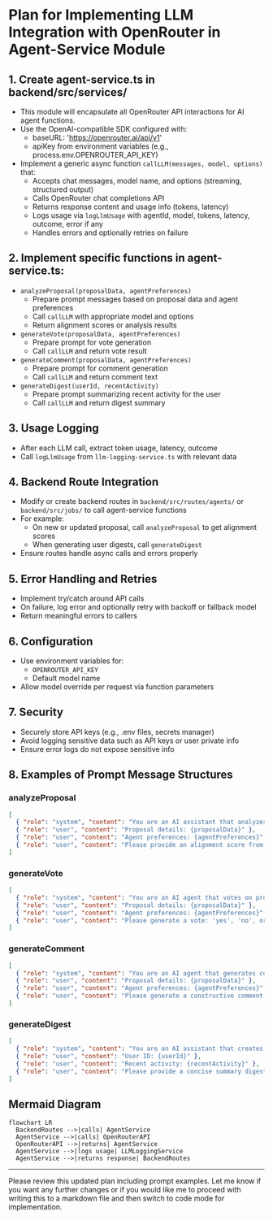 # Plan for Implementing LLM Integration with OpenRouter in Agent-Service Module

## 1. Create agent-service.ts in backend/src/services/
- This module will encapsulate all OpenRouter API interactions for AI agent functions.
- Use the OpenAI-compatible SDK configured with:
  - baseURL: 'https://openrouter.ai/api/v1'
  - apiKey from environment variables (e.g., process.env.OPENROUTER_API_KEY)
- Implement a generic async function `callLLM(messages, model, options)` that:
  - Accepts chat messages, model name, and options (streaming, structured output)
  - Calls OpenRouter chat completions API
  - Returns response content and usage info (tokens, latency)
  - Logs usage via `logLlmUsage` with agentId, model, tokens, latency, outcome, error if any
  - Handles errors and optionally retries on failure

## 2. Implement specific functions in agent-service.ts:
- `analyzeProposal(proposalData, agentPreferences)`
  - Prepare prompt messages based on proposal data and agent preferences
  - Call `callLLM` with appropriate model and options
  - Return alignment scores or analysis results
- `generateVote(proposalData, agentPreferences)`
  - Prepare prompt for vote generation
  - Call `callLLM` and return vote result
- `generateComment(proposalData, agentPreferences)`
  - Prepare prompt for comment generation
  - Call `callLLM` and return comment text
- `generateDigest(userId, recentActivity)`
  - Prepare prompt summarizing recent activity for the user
  - Call `callLLM` and return digest summary

## 3. Usage Logging
- After each LLM call, extract token usage, latency, outcome
- Call `logLlmUsage` from `llm-logging-service.ts` with relevant data

## 4. Backend Route Integration
- Modify or create backend routes in `backend/src/routes/agents/` or `backend/src/jobs/` to call agent-service functions
- For example:
  - On new or updated proposal, call `analyzeProposal` to get alignment scores
  - When generating user digests, call `generateDigest`
- Ensure routes handle async calls and errors properly

## 5. Error Handling and Retries
- Implement try/catch around API calls
- On failure, log error and optionally retry with backoff or fallback model
- Return meaningful errors to callers

## 6. Configuration
- Use environment variables for:
  - `OPENROUTER_API_KEY`
  - Default model name
- Allow model override per request via function parameters

## 7. Security
- Securely store API keys (e.g., .env files, secrets manager)
- Avoid logging sensitive data such as API keys or user private info
- Ensure error logs do not expose sensitive info

## 8. Examples of Prompt Message Structures

### analyzeProposal
```json
[
  { "role": "system", "content": "You are an AI assistant that analyzes proposals for alignment with agent preferences." },
  { "role": "user", "content": "Proposal details: {proposalData}" },
  { "role": "user", "content": "Agent preferences: {agentPreferences}" },
  { "role": "user", "content": "Please provide an alignment score from 0 to 100 and a brief explanation." }
]
```

### generateVote
```json
[
  { "role": "system", "content": "You are an AI agent that votes on proposals based on preferences." },
  { "role": "user", "content": "Proposal details: {proposalData}" },
  { "role": "user", "content": "Agent preferences: {agentPreferences}" },
  { "role": "user", "content": "Please generate a vote: 'yes', 'no', or 'abstain' with reasoning." }
]
```

### generateComment
```json
[
  { "role": "system", "content": "You are an AI agent that generates comments on proposals." },
  { "role": "user", "content": "Proposal details: {proposalData}" },
  { "role": "user", "content": "Agent preferences: {agentPreferences}" },
  { "role": "user", "content": "Please generate a constructive comment." }
]
```

### generateDigest
```json
[
  { "role": "system", "content": "You are an AI assistant that creates digest summaries of recent activity." },
  { "role": "user", "content": "User ID: {userId}" },
  { "role": "user", "content": "Recent activity: {recentActivity}" },
  { "role": "user", "content": "Please provide a concise summary digest." }
]
```

## Mermaid Diagram

```mermaid
flowchart LR
  BackendRoutes -->|calls| AgentService
  AgentService -->|calls| OpenRouterAPI
  OpenRouterAPI -->|returns| AgentService
  AgentService -->|logs usage| LLMLoggingService
  AgentService -->|returns response| BackendRoutes
```

---

Please review this updated plan including prompt examples. Let me know if you want any further changes or if you would like me to proceed with writing this to a markdown file and then switch to code mode for implementation.
